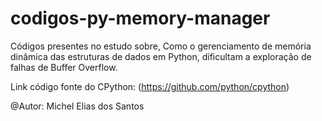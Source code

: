 # codigos-py-memory-manager
Códigos presentes no estudo sobre, Como o gerenciamento de memória dinâmica das estruturas de dados em Python, dificultam a exploração de falhas de Buffer Overflow.

Link código fonte do CPython: (https://github.com/python/cpython)

@Autor: Michel Elias dos Santos
